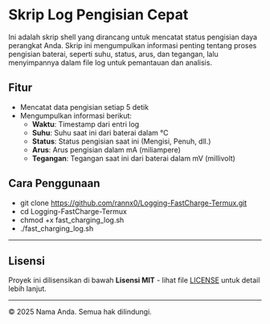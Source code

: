# Skrip Log Pengisian Cepat

Ini adalah skrip shell yang dirancang untuk mencatat status pengisian daya perangkat Anda. Skrip ini mengumpulkan informasi penting tentang proses pengisian baterai, seperti suhu, status, arus, dan tegangan, lalu menyimpannya dalam file log untuk pemantauan dan analisis.

## Fitur

- Mencatat data pengisian setiap 5 detik
- Mengumpulkan informasi berikut:
  - **Waktu**: Timestamp dari entri log
  - **Suhu**: Suhu saat ini dari baterai dalam °C
  - **Status**: Status pengisian saat ini (Mengisi, Penuh, dll.)
  - **Arus**: Arus pengisian dalam mA (miliampere)
  - **Tegangan**: Tegangan saat ini dari baterai dalam mV (millivolt)

## Cara Penggunaan
- git clone https://github.com/rannx0/Logging-FastCharge-Termux.git
- cd Logging-FastCharge-Termux
- chmod +x fast_charging_log.sh
- ./fast_charging_log.sh

---

## Lisensi

Proyek ini dilisensikan di bawah **Lisensi MIT** - lihat file [LICENSE](LICENSE) untuk detail lebih lanjut.

---

© 2025 Nama Anda. Semua hak dilindungi.
